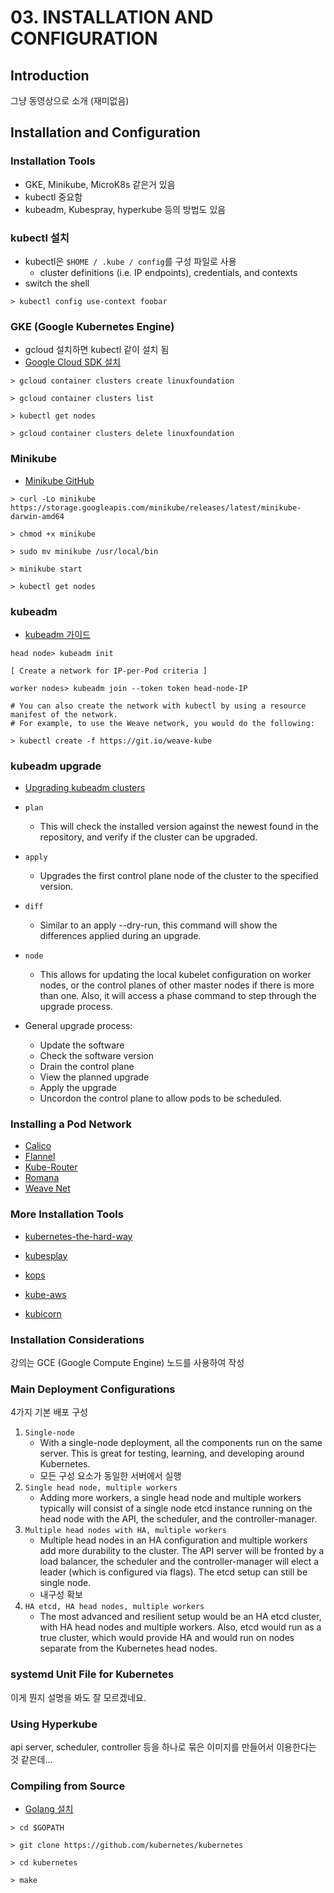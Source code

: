 # 03. INSTALLATION AND CONFIGURATION

## Introduction
그냥 동영상으로 소개 (재미없음)


## Installation and Configuration

### Installation Tools
- GKE, Minikube, MicroK8s 같은거 있음
- kubectl 중요함
- kubeadm, Kubespray, hyperkube 등의 방법도 있음


### kubectl 설치
- kubectl은 `$HOME / .kube / config`를 구성 파일로 사용
  - cluster definitions (i.e. IP endpoints), credentials, and contexts
- switch the shell

```
> kubectl config use-context foobar
```


### GKE (Google Kubernetes Engine)
- gcloud 설치하면 kubectl 같이 설치 됨
- [Google Cloud SDK 설치](https://cloud.google.com/sdk/install#linux)

```
> gcloud container clusters create linuxfoundation

> gcloud container clusters list

> kubectl get nodes

> gcloud container clusters delete linuxfoundation
```


### Minikube
- [Minikube GitHub](https://github.com/kubernetes/minikube)

```
> curl -Lo minikube https://storage.googleapis.com/minikube/releases/latest/minikube-darwin-amd64

> chmod +x minikube

> sudo mv minikube /usr/local/bin

> minikube start

> kubectl get nodes
```


### kubeadm
- [kubeadm 가이드](https://kubernetes.io/docs/setup/production-environment/tools/kubeadm/create-cluster-kubeadm/)

```
head node> kubeadm init

[ Create a network for IP-per-Pod criteria ]

worker nodes> kubeadm join --token token head-node-IP

# You can also create the network with kubectl by using a resource manifest of the network.
# For example, to use the Weave network, you would do the following: 

> kubectl create -f https://git.io/weave-kube
```


### kubeadm upgrade
- [Upgrading kubeadm clusters](https://kubernetes.io/docs/tasks/administer-cluster/kubeadm/kubeadm-upgrade/)

- `plan`
  - This will check the installed version against the newest found in the repository, and verify if the cluster can be upgraded.
- `apply`
  - Upgrades the first control plane node of the cluster to the specified version.
- `diff`
  - Similar to an apply --dry-run, this command will show the differences applied during an upgrade.
- `node`
  - This allows for updating the local kubelet configuration on worker nodes, or the control planes of other master nodes if there is more than one. Also, it will access a phase command to step through the upgrade process.

- General upgrade process:
  - Update the software
  - Check the software version
  - Drain the control plane
  - View the planned upgrade
  - Apply the upgrade
  - Uncordon the control plane to allow pods to be scheduled.


### Installing a Pod Network

- [Calico](https://www.projectcalico.org/)
- [Flannel](https://github.com/flannel-io/flannel)
- [Kube-Router](https://www.kube-router.io/)
- [Romana](https://github.com/romana/romana)
- [Weave Net](https://www.weave.works/oss/net/)


### More Installation Tools

- [kubernetes-the-hard-way](https://github.com/kelseyhightower/kubernetes-the-hard-way)

- [kubesplay](https://github.com/kubernetes-sigs/kubespray)
- [kops](https://github.com/kubernetes/kops)
- [kube-aws](https://github.com/kubernetes-retired/kube-aws)
- [kubicorn](http://kubicorn.io/)


### Installation Considerations
강의는 GCE (Google Compute Engine) 노드를 사용하여 작성



### Main Deployment Configurations
4가지 기본 배포 구성

1. `Single-node`
    - With a single-node deployment, all the components run on the same server. This is great for testing, learning, and developing around Kubernetes.
    - 모든 구성 요소가 동일한 서버에서 실행
1. `Single head node, multiple workers`
    - Adding more workers, a single head node and multiple workers typically will consist of a single node etcd instance running on the head node with the API, the scheduler, and the controller-manager.
1. `Multiple head nodes with HA, multiple workers`
    - Multiple head nodes in an HA configuration and multiple workers add more durability to the cluster. The API server will be fronted by a load balancer, the scheduler and the controller-manager will elect a leader (which is configured via flags). The etcd setup can still be single node.
    - 내구성 확보
1. `HA etcd, HA head nodes, multiple workers`
    - The most advanced and resilient setup would be an HA etcd cluster, with HA head nodes and multiple workers. Also, etcd would run as a true cluster, which would provide HA and would run on nodes separate from the Kubernetes head nodes.


### systemd Unit File for Kubernetes
이게 뭔지 설명을 봐도 잘 모르겠네요.


### Using Hyperkube
api server, scheduler, controller 등을 하나로 묶은 이미지를 만들어서 이용한다는 것 같은데...


### Compiling from Source

- [Golang 설치](https://golang.org/doc/install)

```
> cd $GOPATH

> git clone https://github.com/kubernetes/kubernetes

> cd kubernetes

> make
```

